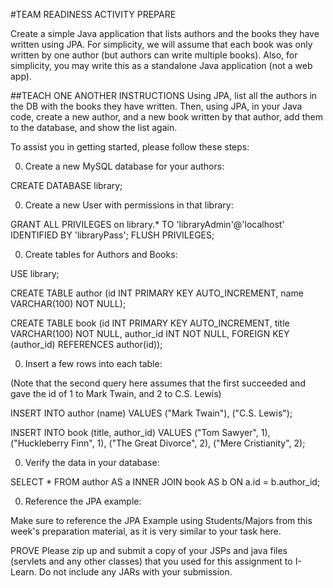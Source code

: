 #TEAM READINESS ACTIVITY
PREPARE

Create a simple Java application that lists authors and the books they have written using JPA. For simplicity, we will assume that each book was only written by one author (but authors can write multiple books). Also, for simplicity, you may write this as a standalone Java application (not a web app).

##TEACH ONE ANOTHER
INSTRUCTIONS
Using JPA, list all the authors in the DB with the books they have written. Then, using JPA, in your Java code, create a new author, and a new book written by that author, add them to the database, and show the list again.

To assist you in getting started, please follow these steps:

0. Create a new MySQL database for your authors:

CREATE DATABASE library;

0. Create a new User with permissions in that library:

GRANT ALL PRIVILEGES on library.* TO 'libraryAdmin'@'localhost' IDENTIFIED BY 'libraryPass';
FLUSH PRIVILEGES;

0. Create tables for Authors and Books:

USE library;

CREATE TABLE author (id INT PRIMARY KEY AUTO_INCREMENT, name VARCHAR(100) NOT NULL);

CREATE TABLE book (id INT PRIMARY KEY AUTO_INCREMENT, title VARCHAR(100) NOT NULL, author_id INT NOT NULL, FOREIGN KEY (author_id) REFERENCES author(id));

0. Insert a few rows into each table:

(Note that the second query here assumes that the first succeeded and gave the id of 1 to Mark Twain, and 2 to C.S. Lewis)

INSERT INTO author (name) VALUES ("Mark Twain"), ("C.S. Lewis");

INSERT INTO book (title, author_id) VALUES ("Tom Sawyer", 1), ("Huckleberry Finn", 1), ("The Great Divorce", 2), ("Mere Cristianity", 2);

0. Verify the data in your database:

SELECT * FROM author AS a INNER JOIN book AS b ON a.id = b.author_id;

0. Reference the JPA example:

Make sure to reference the JPA Example using Students/Majors from this week's preparation material, as it is very similar to your task here.

PROVE
Please zip up and submit a copy of your JSPs and java files (servlets and any other classes) that you used for this assignment to I-Learn. Do not include any JARs with your submission.
